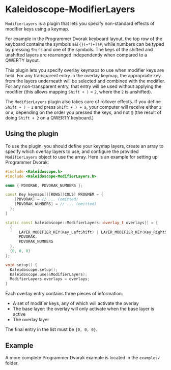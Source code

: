 # Kaleidoscope-ModifierLayers

`ModifierLayers` is a plugin that lets you specify non-standard effects of
modifier keys using a keymap.

For example in the Programmer Dvorak keyboard layout, the top row of the
keyboard contains the symbols `$&[{}(=*)+]!#`, while numbers can be typed by
pressing `Shift` and one of the symbols. The keys of the shifted and unshifted
layers are rearranged independently when compared to a QWERTY layout.

This plugin lets you specify overlay keymaps to use when modifier keys are held.
For any transparent entry in the overlay keymap, the appropriate key from the
layers underneath will be selected and combined with the modifier. For any
non-transparent entry, that entry will be used without applying the modifier
(this allows mapping `Shift + )` = `2`, where the `2` is unshifted).

The `ModifierLayers` plugin also takes care of rollover effects. If you define
`Shift + )` = `2` and press `Shift + ) + a`, your computer will receive either
`2` or `A`, depending on the order you pressed the keys, and not `@` (the result
of doing `Shift + 2` on a QWERTY keyboard.)

## Using the plugin

To use the plugin, you should define your keymap layers, create an array to
specify which overlay layers to use, and configure the provided `ModifierLayers`
object to use the array. Here is an example for setting up Programmer Dvorak:

```c++
#include <Kaleidoscope.h>
#include <Kaleidoscope-ModifierLayers.h>

enum { PDVORAK, PDVORAK_NUMBERS };

const Key keymaps[][ROWS][COLS] PROGMEM = {
    [PDVORAK] = // ... (omitted)
    [PDVORAK_NUMBERS] = // ... (omitted)
  };
}

static const kaleidoscope::ModifierLayers::overlay_t overlays[] = {
  {
      LAYER_MODIFIER_KEY(Key_LeftShift) | LAYER_MODIFIER_KEY(Key_RightShift),
      PDVORAK,
      PDVORAK_NUMBERS
  },
  {0, 0, 0}
};

void setup() {
  Kaleidoscope.setup();
  Kaleidoscope.use(&ModifierLayers);
  ModifierLayers.overlays = overlays;
}
```

Each overlay entry contains three pieces of information:
- A set of modifier keys, any of which will activate the overlay
- The base layer: the overlay will only activate when the base layer is active
- The overlay layer

The final entry in the list must be `{0, 0, 0}`.

## Example

A more complete Programmer Dvorak example is located in the `examples/` folder.
